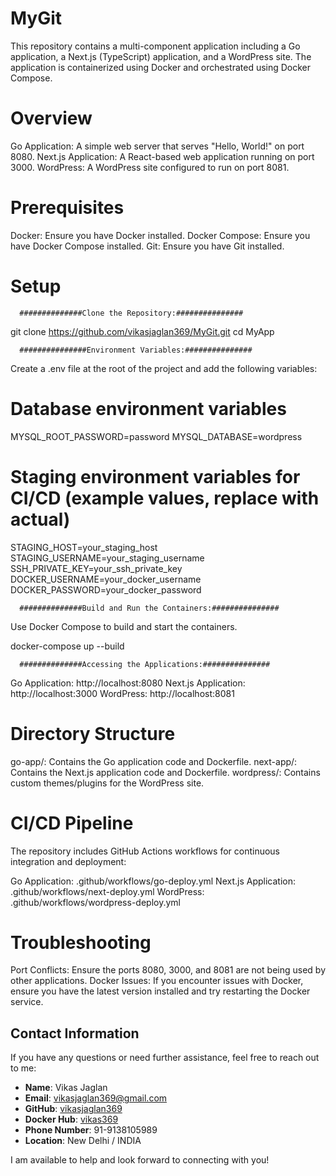 # MyGit

This repository contains a multi-component application including a Go application, a Next.js (TypeScript) application, and a WordPress site. The application is containerized using Docker and orchestrated using Docker Compose.

# Overview

Go Application: A simple web server that serves "Hello, World!" on port 8080.
Next.js Application: A React-based web application running on port 3000.
WordPress: A WordPress site configured to run on port 8081.

# Prerequisites

Docker: Ensure you have Docker installed. 
Docker Compose: Ensure you have Docker Compose installed. 
Git: Ensure you have Git installed. 

# Setup

      ##############Clone the Repository:###############

git clone https://github.com/vikasjaglan369/MyGit.git
cd MyApp

      ###############Environment Variables:###############

Create a .env file at the root of the project and add the following variables:

# Database environment variables
MYSQL_ROOT_PASSWORD=password
MYSQL_DATABASE=wordpress

# Staging environment variables for CI/CD (example values, replace with actual)
STAGING_HOST=your_staging_host
STAGING_USERNAME=your_staging_username
SSH_PRIVATE_KEY=your_ssh_private_key
DOCKER_USERNAME=your_docker_username
DOCKER_PASSWORD=your_docker_password

      ##############Build and Run the Containers:###############

Use Docker Compose to build and start the containers.

docker-compose up --build

      ##############Accessing the Applications:###############

Go Application: http://localhost:8080
Next.js Application: http://localhost:3000
WordPress: http://localhost:8081


# Directory Structure

go-app/: Contains the Go application code and Dockerfile.
next-app/: Contains the Next.js application code and Dockerfile.
wordpress/: Contains custom themes/plugins for the WordPress site.


# CI/CD Pipeline

The repository includes GitHub Actions workflows for continuous integration and deployment:

Go Application: .github/workflows/go-deploy.yml
Next.js Application: .github/workflows/next-deploy.yml
WordPress: .github/workflows/wordpress-deploy.yml

# Troubleshooting

Port Conflicts: Ensure the ports 8080, 3000, and 8081 are not being used by other applications.
Docker Issues: If you encounter issues with Docker, ensure you have the latest version installed and try restarting the Docker service.

## Contact Information

If you have any questions or need further assistance, feel free to reach out to me:

- **Name**: Vikas Jaglan
- **Email**: vikasjaglan369@gmail.com
- **GitHub**: [vikasjaglan369](https://github.com/vikasjaglan369)
- **Docker Hub**: [vikas369](https://hub.docker.com/u/vikas369)
- **Phone Number**: 91-9138105989
- **Location**: New Delhi / INDIA

I am available to help and look forward to connecting with you!

